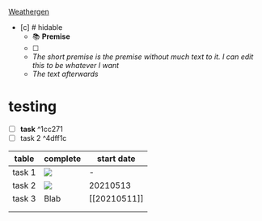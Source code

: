 [Weathergen](obsidian.md/Attachments/Weathergen.xlsm%20-%20Shortcut.lnk)

- [c] # hidable
  - 📚 **Premise**
  - [ ] 
  - <i>The short premise is the premise without much text to it. I can edit this to be
whatever
I
want</i>
  - <i>The text afterwards</i>


# testing
 
 
 - [ ] **task**
 ^1cc271
 - [ ] task 2 ^4dff1c

| table  | complete      | start date   |
| ------ | ------------- | ------------ |
| task 1 | ![](#^1cc271) | -            |
| task 2 | ![](#^4dff1c) | 20210513     |
| task 3 | Blab          | [[20210511]] |
|        |               |              |
|        |               |              |
	